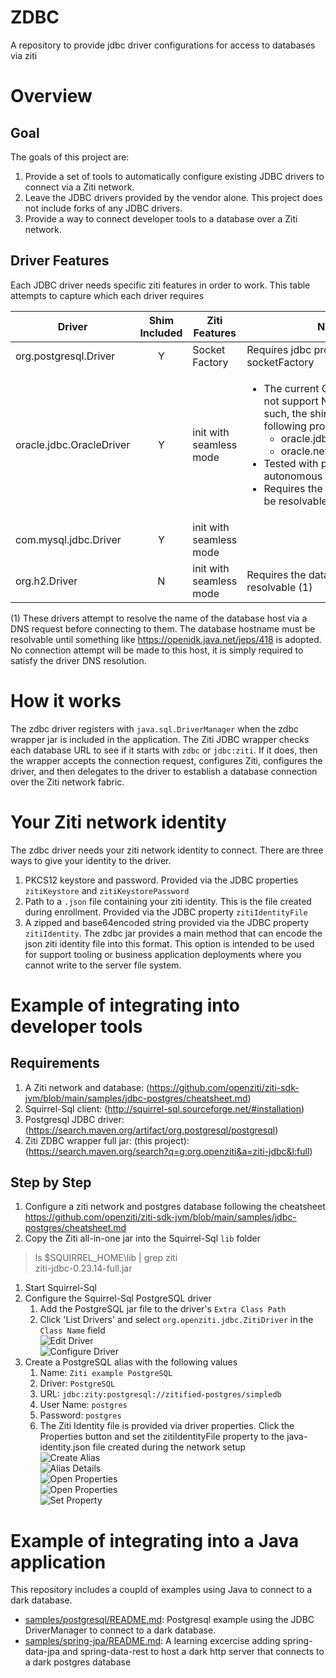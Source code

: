 # ZDBC
A repository to provide jdbc driver configurations for access to databases via ziti

# Overview
## Goal
The goals of this project are:

1. Provide a set of tools to automatically configure existing JDBC drivers to connect via a Ziti network.
1. Leave the JDBC drivers provided by the vendor alone. This project does not include forks of any JDBC drivers.
1. Provide a way to connect developer tools to a database over a Ziti network.

## Driver Features
Each JDBC driver needs specific ziti features in order to work. This table attempts to capture which each driver requires

| Driver | Shim Included | Ziti Features | Notes |
| ------ | :------------:| ------------- | ----- |
| org.postgresql.Driver | Y | Socket Factory | Requires jdbc property socketFactory |
| oracle.jdbc.OracleDriver | Y | init with seamless mode | <ul><li>The current Oracle shim does not support NIO or OOB. As such, the shim will set the following property values <ul><li>oracle.jdbc.javaNetNio=false</li><li>oracle.net.disableOob=false</li></ul></li><li>Tested with public and private autonomous databases</li><li>Requires the database host to be resolvable (1)</li></ul> |
| com.mysql.jdbc.Driver | Y | init with seamless mode | |
| org.h2.Driver | N | init with seamless mode | Requires the database host to be resolvable (1) |

(1) These drivers attempt to resolve the name of the database host via a DNS request before connecting to them. The database hostname must be resolvable until something like <https://openjdk.java.net/jeps/418> is adopted. No connection attempt will be made to this host, it is simply required to satisfy the driver DNS resolution.

# How it works
The zdbc driver registers with `java.sql.DriverManager` when the zdbc wrapper jar is included in the application. The Ziti JDBC wrapper checks each database URL to see if it starts with `zdbc` or `jdbc:ziti`. If it does, then the wrapper accepts the connection request, configures Ziti,  configures the driver,  and then delegates to the driver to establish a database connection over the Ziti network fabric.

# Your Ziti network identity
The zdbc driver needs your ziti network identity to connect. There are three ways to give your identity to the driver.
1. PKCS12 keystore and password. Provided via the JDBC properties `zitiKeystore` and `zitiKeystorePassword`
1. Path to a `.json` file containing your ziti identity. This is the file created during enrollment. Provided via the JDBC property `zitiIdentityFile`
1. A zipped and base64encoded string provided via the JDBC property `zitiIdentity`. The zdbc jar provides a main method that can encode the json ziti identity file into this format. This option is intended to be used for support tooling or business application deployments where you cannot write to the server file system.

# Example of integrating into developer tools
## Requirements
1. A Ziti network and database: (https://github.com/openziti/ziti-sdk-jvm/blob/main/samples/jdbc-postgres/cheatsheet.md) 
1. Squirrel-Sql client: (http://squirrel-sql.sourceforge.net/#installation)
1. Postgresql JDBC driver: (https://search.maven.org/artifact/org.postgresql/postgresql)
1. Ziti ZDBC wrapper full jar: (this project): (https://search.maven.org/search?q=g:org.openziti&a=ziti-jdbc&l:full)

## Step by Step
1. Configure a ziti network and postgres database following the cheatsheet <https://github.com/openziti/ziti-sdk-jvm/blob/main/samples/jdbc-postgres/cheatsheet.md> 
1. Copy the Ziti all-in-one jar into the Squirrel-Sql `lib` folder

> ls $SQUIRREL_HOME\lib | grep ziti <br>
  ziti-jdbc-0.23.14-full.jar

1. Start Squirrel-Sql
1. Configure the Squirrel-Sql PostgreSQL driver
    1. Add the PostgreSQL jar file to the driver's `Extra Class Path`
    1. Click 'List Drivers' and select `org.openziti.jdbc.ZitiDriver` in the `Class Name` field
    <br>![Edit Driver](images/Driver-Edit.png)
    <br>![Configure Driver](images/Driver-Details.png)
1. Create a PostgreSQL alias with the following values
    1. Name: `Ziti example PostgreSQL`
    1. Driver: `PostgreSQL`
    1. URL: `jdbc:zity:postgresql://zitified-postgres/simpledb`
    1. User Name: `postgres`
    1. Password: `postgres`
    1. The Ziti Identity file is provided via driver properties.  Click the Properties button and set the zitiIdentityFile property to the java-identity.json file created during the network setup
    <br>![Create Alias](images/Alias-Create.png)
    <br>![Alias Details](images/Alias-Details.png)
    <br>![Open Properties](images/Alias-OpenProps.png)
    <br>![Open Properties](images/Alias-SelectProps.png)
    <br>![Set Property](images/Alias-SetProp.png)

# Example of integrating into a Java application
This repository includes a coupld of examples using Java to connect to a dark database.
* [samples/postgresql/README.md](samples/postgresql/README.md): Postgresql example using the JDBC DriverManager to connect to a dark database.
* [samples/spring-jpa/README.md](samples/spring-jpa/README.md): A learning excercise adding spring-data-jpa and spring-data-rest to host a dark http server that connects to a dark postgres database
